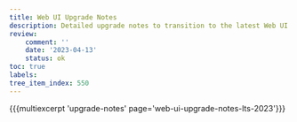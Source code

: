```yaml
---
title: Web UI Upgrade Notes
description: Detailed upgrade notes to transition to the latest Web UI version.
review:
    comment: ''
    date: '2023-04-13'
    status: ok
toc: true
labels:
tree_item_index: 550
---
```


{{{multiexcerpt 'upgrade-notes' page='web-ui-upgrade-notes-lts-2023'}}}
